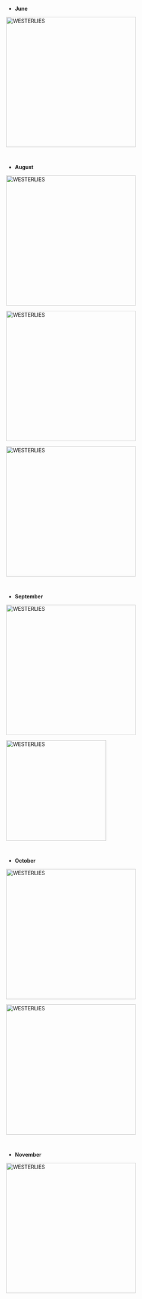+ **June**

<a href="https://westerlies.us/index.php/s/nqLJLaGNJyA5SbQ/preview" target="_blank" rel="noopener noreferrer"><img src="https://westerlies.us/index.php/s/nqLJLaGNJyA5SbQ/preview" alt="WESTERLIES" width="350"></a>

<br>

+ **August**

<a href="https://westerlies.us/index.php/s/q7FCrm4mHAJDj85/preview" target="_blank" rel="noopener noreferrer"><img src="https://westerlies.us/index.php/s/q7FCrm4mHAJDj85/preview" alt="WESTERLIES" width="350"></a>

<a href="https://westerlies.us/index.php/s/qafEM2pSNZP2WCA/preview" target="_blank" rel="noopener noreferrer"><img src="https://westerlies.us/index.php/s/qafEM2pSNZP2WCA/preview" alt="WESTERLIES" width="350"></a>

<a href="https://westerlies.us/index.php/s/9Lm5iMmPZPewdiw/preview" target="_blank" rel="noopener noreferrer"><img src="https://westerlies.us/index.php/s/9Lm5iMmPZPewdiw/preview" alt="WESTERLIES" width="350"></a>

<br>

+ **September**

<a href="https://westerlies.us/index.php/s/ycwxZMrEzH9yLZ3/preview" target="_blank" rel="noopener noreferrer"><img src="https://westerlies.us/index.php/s/ycwxZMrEzH9yLZ3/preview" alt="WESTERLIES" width="350"></a>

<a href="https://westerlies.us/index.php/s/GeAoGmpQNBazdH6/preview" target="_blank" rel="noopener noreferrer"><img src="https://westerlies.us/index.php/s/GeAoGmpQNBazdH6/preview" alt="WESTERLIES" width="270"></a>

<br>

+ **October**

<a href="https://westerlies.us/index.php/s/CX4rnt2P5RrtcNd/preview" target="_blank" rel="noopener noreferrer"><img src="https://westerlies.us/index.php/s/CX4rnt2P5RrtcNd/preview" alt="WESTERLIES" width="350"></a>

<a href="https://westerlies.us/index.php/s/xkaBGAwJ6W26zAg/preview" target="_blank" rel="noopener noreferrer"><img src="https://westerlies.us/index.php/s/xkaBGAwJ6W26zAg/preview" alt="WESTERLIES" width="350"></a>

<br>

+ **November**

<a href="https://westerlies.us/index.php/s/S9aDfX9jQYjBs8J/preview" target="_blank" rel="noopener noreferrer"><img src="https://westerlies.us/index.php/s/S9aDfX9jQYjBs8J/preview" alt="WESTERLIES" width="350"></a>